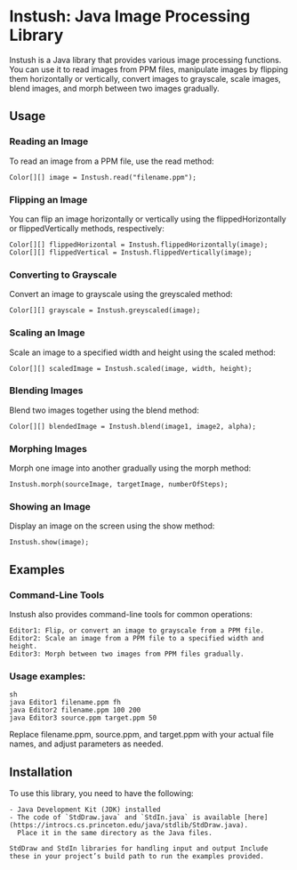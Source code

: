 # Instush: Java Image Processing Library

Instush is a Java library that provides various image processing functions. You can use it to read images from PPM files, manipulate images by flipping them horizontally or vertically, convert images to grayscale, scale images, blend images, and morph between two images gradually.

## Usage
### Reading an Image

To read an image from a PPM file, use the read method:

    Color[][] image = Instush.read("filename.ppm");

### Flipping an Image

You can flip an image horizontally or vertically using the flippedHorizontally or flippedVertically methods, respectively:
    
    Color[][] flippedHorizontal = Instush.flippedHorizontally(image);
    Color[][] flippedVertical = Instush.flippedVertically(image);

### Converting to Grayscale

Convert an image to grayscale using the greyscaled method:
    
    Color[][] grayscale = Instush.greyscaled(image);

### Scaling an Image

Scale an image to a specified width and height using the scaled method:
    
    Color[][] scaledImage = Instush.scaled(image, width, height);

### Blending Images

Blend two images together using the blend method:
    
    Color[][] blendedImage = Instush.blend(image1, image2, alpha);

### Morphing Images

Morph one image into another gradually using the morph method:
    
    Instush.morph(sourceImage, targetImage, numberOfSteps);

### Showing an Image

Display an image on the screen using the show method:
    
    Instush.show(image);

## Examples

### Command-Line Tools

Instush also provides command-line tools for common operations:

    Editor1: Flip, or convert an image to grayscale from a PPM file.
    Editor2: Scale an image from a PPM file to a specified width and height.
    Editor3: Morph between two images from PPM files gradually.

### Usage examples:

    sh
    java Editor1 filename.ppm fh
    java Editor2 filename.ppm 100 200
    java Editor3 source.ppm target.ppm 50

Replace filename.ppm, source.ppm, and target.ppm with your actual file names, and adjust parameters as needed.

## Installation

To use this library, you need to have the following:

    - Java Development Kit (JDK) installed
    - The code of `StdDraw.java` and `StdIn.java` is available [here](https://introcs.cs.princeton.edu/java/stdlib/StdDraw.java). 
      Place it in the same directory as the Java files.

    StdDraw and StdIn libraries for handling input and output Include these in your project’s build path to run the examples provided.
